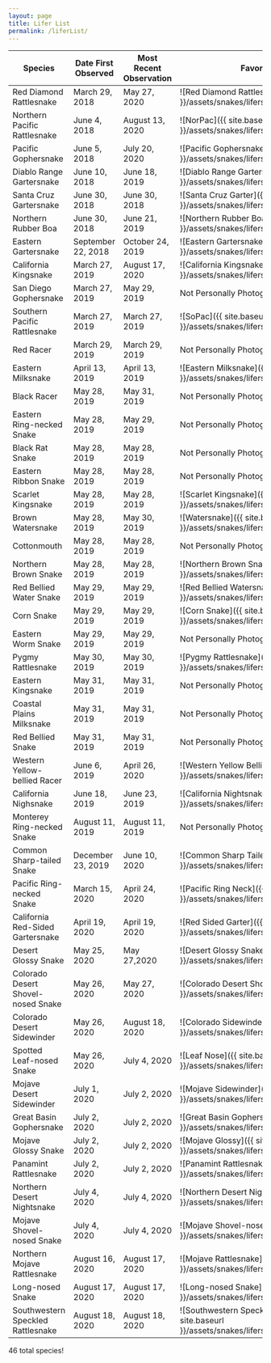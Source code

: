 ```yaml
---
layout: page
title: Lifer List
permalink: /liferList/
---
```

|Species|Date First Observed|Most Recent Observation|Favorite Picture|
|---|---|---|---|
|Red Diamond Rattlesnake|March 29, 2018|May 27, 2020|![Red Diamond Rattlesnake]({{ site.baseurl }}/assets/snakes/lifers/redDiamondRattle.jpg)|   
|Northern Pacific Rattlesnake|June 4, 2018|August 13, 2020|![NorPac]({{ site.baseurl }}/assets/snakes/lifers/norPac.jpg)|
|Pacific Gophersnake|June 5, 2018|July 20, 2020|![Pacific Gophersnake]({{ site.baseurl }}/assets/snakes/lifers/pacificGopher.jpg)|
|Diablo Range Gartersnake|June 10, 2018|June 18, 2019|![Diablo Range Gartersnake]({{ site.baseurl }}/assets/snakes/lifers/diabloRangeGarter.jpg)|
|Santa Cruz Gartersnake|June 30, 2018|June 30, 2018|![Santa Cruz Garter]({{ site.baseurl }}/assets/snakes/lifers/santaCruzGarter.jpg)|
|Northern Rubber Boa|June 30, 2018|June 21, 2019|![Northern Rubber Boa]({{ site.baseurl }}/assets/snakes/lifers/rubberBoa.jpg)|
|Eastern Gartersnake|September 22, 2018|October 24, 2019|![Eastern Gartersnake]({{ site.baseurl }}/assets/snakes/lifers/easternGarter.jpg)|
|California Kingsnake|March 27, 2019|August 17, 2020|![California Kingsnake]({{ site.baseurl }}/assets/snakes/lifers/californiaKingsnake.jpg)|
|San Diego Gophersnake|March 27, 2019|May 29, 2019|Not Personally Photographed|
|Southern Pacific Rattlesnake|March 27, 2019|March 27, 2019|![SoPac]({{ site.baseurl }}/assets/snakes/lifers/soPac.jpg)| 
|Red Racer|March 29, 2019|March 29, 2019|Not Personally Photographed|
|Eastern Milksnake|April 13, 2019|April 13, 2019|![Eastern Milksnake]({{ site.baseurl }}/assets/snakes/lifers/easternMilk.jpg)|
|Black Racer|May 28, 2019|May 31, 2019|Not Personally Photographed|
|Eastern Ring-necked Snake|May 28, 2019|May 29, 2019|Not Personally Photographed|
|Black Rat Snake|May 28, 2019|May 28, 2019|Not Personally Photographed|
|Eastern Ribbon Snake|May 28, 2019|May 28, 2019|Not Personally Photographed|
|Scarlet Kingsnake|May 28, 2019|May 28, 2019|![Scarlet Kingsnake]({{ site.baseurl }}/assets/snakes/lifers/scarKing.jpg)|
|Brown Watersnake|May 28, 2019|May 30, 2019|![Watersnake]({{ site.baseurl }}/assets/snakes/lifers/watersnake.jpg)|
|Cottonmouth|May 28, 2019|May 28, 2019|Not Personally Photographed|
|Northern Brown Snake|May 28, 2019|May 28, 2019|![Northern Brown Snake]({{ site.baseurl }}/assets/snakes/lifers/brownSnake.jpg)|
|Red Bellied Water Snake|May 29, 2019|May 29, 2019|![Red Bellied Watersnake]({{ site.baseurl }}/assets/snakes/lifers/redBellyWatersnake.jpg)|
|Corn Snake|May 29, 2019|May 29, 2019|![Corn Snake]({{ site.baseurl }}/assets/snakes/lifers/cornSnake.jpg)|
|Eastern Worm Snake|May 29, 2019|May 29, 2019|Not Personally Photographed|
|Pygmy Rattlesnake|May 30, 2019|May 30, 2019|![Pygmy Rattlesnake]({{ site.baseurl }}/assets/snakes/lifers/pygmy.jpg)|
|Eastern Kingsnake|May 31, 2019|May 31, 2019|Not Personally Photographed|
|Coastal Plains Milksnake|May 31, 2019|May 31, 2019|Not Personally Photographed|
|Red Bellied Snake|May 31, 2019|May 31, 2019|Not Personally Photographed|
|Western Yellow-bellied Racer|June 6, 2019|April 26, 2020|![Western Yellow Bellied Racer]({{ site.baseurl }}/assets/snakes/lifers/yellowBellyRacer.jpg)|
|California Nighsnake|June 18, 2019|June 23, 2019|![California Nightsnake]({{ site.baseurl }}/assets/snakes/lifers/nightsnake.jpg)|
|Monterey Ring-necked Snake|August 11, 2019|August 11, 2019|Not Personally Photographed|
|Common Sharp-tailed Snake|December 23, 2019|June 10, 2020|![Common Sharp Tailed]({{ site.baseurl }}/assets/snakes/lifers/sharpTail.jpg)|
|Pacific Ring-necked Snake|March 15, 2020|April 24, 2020|![Pacific Ring Neck]({{ site.baseurl }}/assets/snakes/lifers/pacRing.jpg)|
|California Red-Sided Gartersnake|April 19, 2020|April 19, 2020|![Red Sided Garter]({{ site.baseurl }}/assets/snakes/lifers/redSidedGarter.jpg)|
|Desert Glossy Snake|May 25, 2020|May 27,2020|![Desert Glossy Snake]({{ site.baseurl }}/assets/snakes/lifers/desertGlossy.jpg)|
|Colorado Desert Shovel-nosed Snake|May 26, 2020|May 27, 2020|![Colorado Desert Shovel Nose]({{ site.baseurl }}/assets/snakes/lifers/shovelNose.jpg)|
|Colorado Desert Sidewinder|May 26, 2020|August 18, 2020|![Colorado Sidewinder]({{ site.baseurl }}/assets/snakes/lifers/sidewinder.jpg)|
|Spotted Leaf-nosed Snake|May 26, 2020|July 4, 2020|![Leaf Nose]({{ site.baseurl }}/assets/snakes/lifers/leafNose.jpg)|
|Mojave Desert Sidewinder|July 1, 2020|July 2, 2020|![Mojave Sidewinder]({{ site.baseurl }}/assets/snakes/lifers/mojaveSidewinder.jpg)|
|Great Basin Gophersnake|July 2, 2020|July 2, 2020|![Great Basin Gophersnake]({{ site.baseurl }}/assets/snakes/lifers/greatBasinGopher.jpg)|
|Mojave Glossy Snake|July 2, 2020|July 2, 2020|![Mojave Glossy]({{ site.baseurl }}/assets/snakes/lifers/mojaveGlossy.jpg)|
|Panamint Rattlesnake|July 2, 2020|July 2, 2020|![Panamint Rattlesnake]({{ site.baseurl }}/assets/snakes/lifers/panamint.jpg)|
|Northern Desert Nightsnake|July 4, 2020|July 4, 2020|![Northern Desert Nightsnake]({{ site.baseurl }}/assets/snakes/lifers/desertNightsnake.jpg)|
|Mojave Shovel-nosed Snake|July 4, 2020|July 4, 2020|![Mojave Shovel-nose]({{ site.baseurl }}/assets/snakes/lifers/mojaveShovel.jpg)|
|Northern Mojave Rattlesnake|August 16, 2020|August 17, 2020|![Mojave Rattlesnake]({{ site.baseurl }}/assets/snakes/lifers/mojaveRattlesnake.jpg)|
|Long-nosed Snake|August 17, 2020|August 17, 2020|![Long-nosed Snake]({{ site.baseurl }}/assets/snakes/lifers/longNosed.jpg)| 
|Southwestern Speckled Rattlesnake|August 18, 2020|August 18, 2020|![Southwestern Speckled Rattlesnake]({{ site.baseurl }}/assets/snakes/lifers/speckledRattlesnake.jpg)|

46 total species!